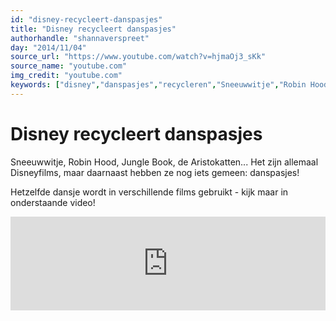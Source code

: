 ```yaml
---
id: "disney-recycleert-danspasjes"
title: "Disney recycleert danspasjes"
authorhandle: "shannaverspreet"
day: "2014/11/04"
source_url: "https://www.youtube.com/watch?v=hjmaOj3_sKk"
source_name: "youtube.com"
img_credit: "youtube.com"
keywords: ["disney","danspasjes","recycleren","Sneeuwwitje","Robin Hood","Jungle Book","Aristokatten."]
---
```

# Disney recycleert danspasjes
Sneeuwwitje, Robin Hood, Jungle Book, de Aristokatten... Het zijn allemaal Disneyfilms, maar daarnaast hebben ze nog iets gemeen: danspasjes!

Hetzelfde dansje wordt in verschillende films gebruikt - kijk maar in onderstaande video!



<iframe width="100%" src="https://www.youtube.com/embed/hjmaOj3_sKk" frameborder="0" allowfullscreen></iframe>